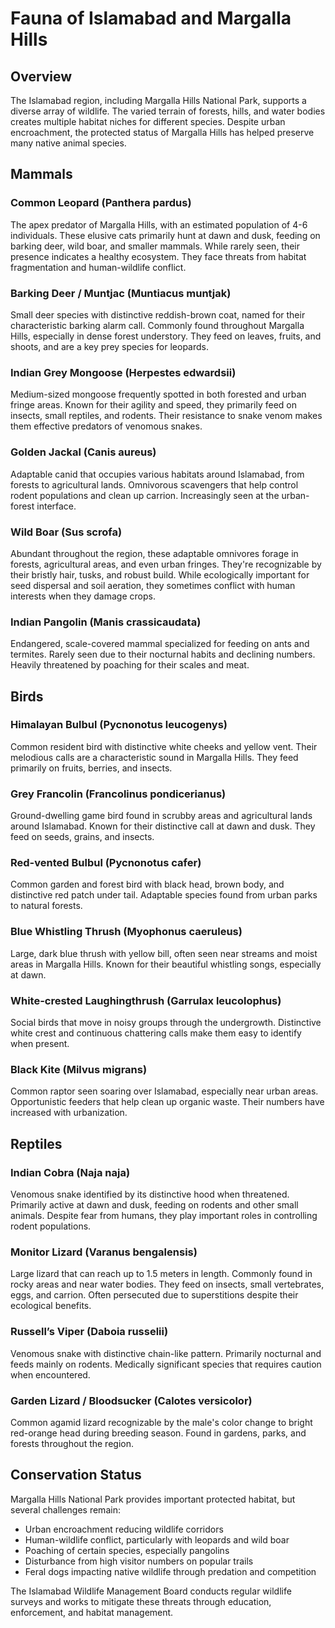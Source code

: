 # Fauna of Islamabad and Margalla Hills

## Overview
The Islamabad region, including Margalla Hills National Park, supports a diverse array of wildlife. The varied terrain of forests, hills, and water bodies creates multiple habitat niches for different species. Despite urban encroachment, the protected status of Margalla Hills has helped preserve many native animal species.

## Mammals

### Common Leopard (Panthera pardus)
The apex predator of Margalla Hills, with an estimated population of 4-6 individuals. These elusive cats primarily hunt at dawn and dusk, feeding on barking deer, wild boar, and smaller mammals. While rarely seen, their presence indicates a healthy ecosystem. They face threats from habitat fragmentation and human-wildlife conflict.

### Barking Deer / Muntjac (Muntiacus muntjak)
Small deer species with distinctive reddish-brown coat, named for their characteristic barking alarm call. Commonly found throughout Margalla Hills, especially in dense forest understory. They feed on leaves, fruits, and shoots, and are a key prey species for leopards.

### Indian Grey Mongoose (Herpestes edwardsii)
Medium-sized mongoose frequently spotted in both forested and urban fringe areas. Known for their agility and speed, they primarily feed on insects, small reptiles, and rodents. Their resistance to snake venom makes them effective predators of venomous snakes.

### Golden Jackal (Canis aureus)
Adaptable canid that occupies various habitats around Islamabad, from forests to agricultural lands. Omnivorous scavengers that help control rodent populations and clean up carrion. Increasingly seen at the urban-forest interface.

### Wild Boar (Sus scrofa)
Abundant throughout the region, these adaptable omnivores forage in forests, agricultural areas, and even urban fringes. They're recognizable by their bristly hair, tusks, and robust build. While ecologically important for seed dispersal and soil aeration, they sometimes conflict with human interests when they damage crops.

### Indian Pangolin (Manis crassicaudata)
Endangered, scale-covered mammal specialized for feeding on ants and termites. Rarely seen due to their nocturnal habits and declining numbers. Heavily threatened by poaching for their scales and meat.

## Birds

### Himalayan Bulbul (Pycnonotus leucogenys)
Common resident bird with distinctive white cheeks and yellow vent. Their melodious calls are a characteristic sound in Margalla Hills. They feed primarily on fruits, berries, and insects.

### Grey Francolin (Francolinus pondicerianus)
Ground-dwelling game bird found in scrubby areas and agricultural lands around Islamabad. Known for their distinctive call at dawn and dusk. They feed on seeds, grains, and insects.

### Red-vented Bulbul (Pycnonotus cafer)
Common garden and forest bird with black head, brown body, and distinctive red patch under tail. Adaptable species found from urban parks to natural forests.

### Blue Whistling Thrush (Myophonus caeruleus)
Large, dark blue thrush with yellow bill, often seen near streams and moist areas in Margalla Hills. Known for their beautiful whistling songs, especially at dawn.

### White-crested Laughingthrush (Garrulax leucolophus)
Social birds that move in noisy groups through the undergrowth. Distinctive white crest and continuous chattering calls make them easy to identify when present.

### Black Kite (Milvus migrans)
Common raptor seen soaring over Islamabad, especially near urban areas. Opportunistic feeders that help clean up organic waste. Their numbers have increased with urbanization.

## Reptiles

### Indian Cobra (Naja naja)
Venomous snake identified by its distinctive hood when threatened. Primarily active at dawn and dusk, feeding on rodents and other small animals. Despite fear from humans, they play important roles in controlling rodent populations.

### Monitor Lizard (Varanus bengalensis)
Large lizard that can reach up to 1.5 meters in length. Commonly found in rocky areas and near water bodies. They feed on insects, small vertebrates, eggs, and carrion. Often persecuted due to superstitions despite their ecological benefits.

### Russellʼs Viper (Daboia russelii)
Venomous snake with distinctive chain-like pattern. Primarily nocturnal and feeds mainly on rodents. Medically significant species that requires caution when encountered.

### Garden Lizard / Bloodsucker (Calotes versicolor)
Common agamid lizard recognizable by the male's color change to bright red-orange head during breeding season. Found in gardens, parks, and forests throughout the region.

## Conservation Status

Margalla Hills National Park provides important protected habitat, but several challenges remain:
- Urban encroachment reducing wildlife corridors
- Human-wildlife conflict, particularly with leopards and wild boar
- Poaching of certain species, especially pangolins
- Disturbance from high visitor numbers on popular trails
- Feral dogs impacting native wildlife through predation and competition

The Islamabad Wildlife Management Board conducts regular wildlife surveys and works to mitigate these threats through education, enforcement, and habitat management.